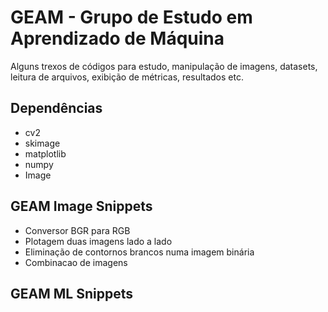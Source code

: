 # GEAM - Grupo de Estudo em Aprendizado de Máquina
Alguns trexos de códigos para estudo, manipulação de imagens, datasets, leitura de arquivos, exibição de métricas, resultados etc.

## Dependências
- cv2
- skimage
- matplotlib
- numpy
- Image

## GEAM Image Snippets
- Conversor BGR para RGB
- Plotagem duas imagens lado a lado
- Eliminação de contornos brancos numa imagem binária
- Combinacao de imagens

## GEAM ML Snippets


